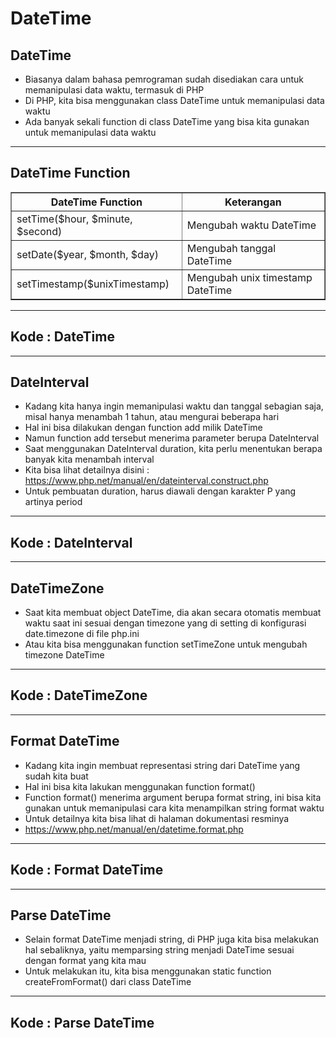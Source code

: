 # DateTime

## DateTime

- Biasanya dalam bahasa pemrograman sudah disediakan cara untuk memanipulasi data waktu, termasuk di PHP
- Di PHP, kita bisa menggunakan class DateTime untuk memanipulasi data waktu
- Ada banyak sekali function di class DateTime yang bisa kita gunakan untuk memanipulasi data waktu

---

## DateTime Function

<table border="1" width="100%">
    <tr>
        <th>DateTime Function</th>
        <th>Keterangan</th>
    </tr>
    <tr>
        <td>setTime($hour, $minute, $second)</td>
        <td>Mengubah waktu DateTime</td>
    </tr>
    <tr>
        <td>setDate($year, $month, $day)</td>
        <td>Mengubah tanggal DateTime</td>
    </tr>
    <tr>
        <td>setTimestamp($unixTimestamp)</td>
        <td>Mengubah unix timestamp DateTime</td>
    </tr>
</table>

---

## Kode : DateTime


---

## DateInterval

- Kadang kita hanya ingin memanipulasi waktu dan tanggal sebagian saja, misal hanya menambah 1 tahun, atau mengurai beberapa hari
- Hal ini bisa dilakukan dengan function add milik DateTime
- Namun function add tersebut menerima parameter berupa DateInterval
- Saat menggunakan DateInterval duration, kita perlu menentukan berapa banyak kita menambah interval
- Kita bisa lihat detailnya disini : https://www.php.net/manual/en/dateinterval.construct.php
- Untuk pembuatan duration, harus diawali dengan karakter P yang artinya period

---

## Kode : DateInterval


---

## DateTimeZone

- Saat kita membuat object DateTime, dia akan secara otomatis membuat waktu saat ini sesuai dengan timezone yang di setting di konfigurasi date.timezone di file php.ini
- Atau kita bisa menggunakan function setTimeZone untuk mengubah timezone DateTime

---

## Kode : DateTimeZone


---

## Format DateTime

- Kadang kita ingin membuat representasi string dari DateTime yang sudah kita buat
- Hal ini bisa kita lakukan menggunakan function format()
- Function format() menerima argument berupa format string, ini bisa kita gunakan untuk memanipulasi cara kita menampilkan string format waktu
- Untuk detailnya kita bisa lihat di halaman dokumentasi resminya
- https://www.php.net/manual/en/datetime.format.php

---

## Kode : Format DateTime


---

## Parse DateTime

- Selain format DateTime menjadi string, di PHP juga kita bisa melakukan hal sebaliknya, yaitu memparsing string menjadi DateTime sesuai dengan format yang kita mau
- Untuk melakukan itu, kita bisa menggunakan static function createFromFormat() dari class DateTime

---

## Kode : Parse DateTime
